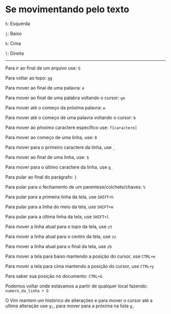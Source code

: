 # Se movimentando pelo texto

`h`: Esquerda

`j`: Baixo

`k`: Cima

`l`: Direita

---

Para ir ao final de um arquivo use: `G`

Para voltar ao topo: `gg`

Para mover ao final de uma palavra: `e`

Para mover ao final de uma palabra voltando o cursor: `ge`

Para mover até o começo da próxima palavra: `w`

Para mover até o começo de uma palavra voltando o cursor: `b`

Para mover ao pŕoximo caractere específico use: `f[caractere]`

Para mover ao começo de uma linha, use: `0`

Para mover para o primeiro caractere da linha, use `_`

Para mover ao final de uma linha, use: `$`

Para mover para o último caractere da linha, use `g_`

Para pular ao final do parágrafo: `}`

Para pular para o fechamento de um parentese/colchete/chaves: `%`

Para pular para a primeira linha da tela, use `SHIFT+h`

Para pular para a linha do meio da tela, use `SHIFT+m`

Para pular para a última linha da tela, use `SHIFT+l`

Para mover a linha atual para o topo da tela, use `zt`

Para mover a linha atual para o centro da tela, use `zz`

Para mover a linha atual para o final da tela, use `zb`

Para mover a tela para baixo mantendo a posição do cursor, use `CTRL+e`

Para mover a tela para cima mantendo a posição do cursor, use `CTRL+y`

Para saber sua posição no documento: `CTRL+G`

Podemos voltar onde estávamos a partir de qualquer local fazendo: `numero_da_linha + G`

O Vim mantem um histórico de alterações e para mover o cursor até a ultima alteração use `g;`, para mover para a próxima na lista `g,`
